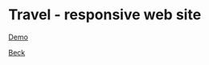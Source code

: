 # Travel - responsive web site

[Demo](https://beckyuldashev.github.io/travel/)

[Beck](https://vk.com/beckyuldashev)
